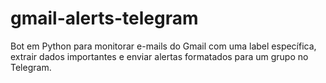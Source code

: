 # gmail-alerts-telegram
Bot em Python para monitorar e-mails do Gmail com uma label específica, extrair dados importantes e enviar alertas formatados para um grupo no Telegram.
